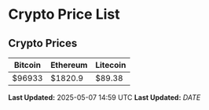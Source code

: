 # Crypto Price List

## Crypto Prices
| Bitcoin | Ethereum | Litecoin |
| ------- | -------- | -------- |
| $96933 | $1820.9 | $89.38 |
**Last Updated:** 2025-05-07 14:59 UTC
**Last Updated:** $DATE$
